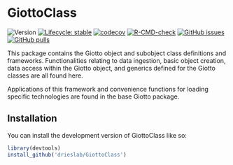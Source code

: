 
<!-- README.md is generated from README.Rmd. Please edit that file -->

# GiottoClass

<!-- badges: start -->

![Version](https://img.shields.io/github/r-package/v/drieslab/GiottoClass)
[![Lifecycle:
stable](https://img.shields.io/badge/lifecycle-stable-brightgreen.svg)](https://lifecycle.r-lib.org/articles/stages.html#stable)
[![codecov](https://codecov.io/github/drieslab/GiottoClass/graph/badge.svg?token=YFvDRFwoAr)](https://codecov.io/github/drieslab/GiottoClass)
[![R-CMD-check](https://github.com/drieslab/GiottoClass/actions/workflows/main_check.yml/badge.svg)](https://github.com/drieslab/GiottoClass/actions/workflows/main_check.yml)
[![GitHub
issues](https://img.shields.io/github/issues/drieslab/Giotto)](https://github.com/drieslab/Giotto/issues)
[![GitHub
pulls](https://img.shields.io/github/issues-pr/drieslab/GiottoClass)](https://github.com/drieslab/GiottoClass/pulls)
<!-- badges: end -->

This package contains the Giotto object and subobject class definitions
and frameworks. Functionalities relating to data ingestion, basic object
creation, data access within the Giotto object, and generics defined for
the Giotto classes are all found here.

Applications of this framework and convenience functions for loading
specific technologies are found in the base Giotto package.

## Installation

You can install the development version of GiottoClass like so:

``` r
library(devtools)
install_github('drieslab/GiottoClass')
```
